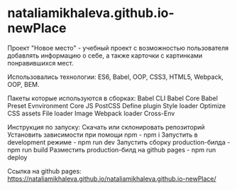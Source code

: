 # nataliamikhaleva.github.io-newPlace
Проект "Новое место" - учебный проект с возможностью пользователя добавлять информацию о себе, а также карточки с картинками понравившихся мест.

Использовались технологии: ES6, Babel, OOP, CSS3, HTML5, Webpack, OOP, BEM.

Пакеты которые используются в сборках:
Babel CLI
Babel Core
Babel Preset Evnvironment
Сore JS
PostCSS
Define plugin
Style loader
Optimize CSS assets
File loader
Image Webpack loader
Cross-Env

Инструкция по запуску:
Скачать или склонировать репозиторий
Установить зависимости при помощи npm - npm i
Запустить в development режиме - npm run dev
Запустить сборку production-билда - npm run build
Разместить production-билд на github pages - npm run deploy

Ссылка на github pages:
https://nataliamikhaleva.github.io/nataliamikhaleva.github.io-newPlace/

